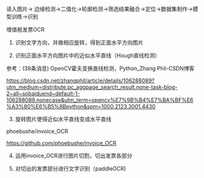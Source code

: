 读入图片-> 边缘检测->二值化->轮廓检测->筛选结果融合->定位->数据集制作->模型训练->识别


增值税发票OCR

1. 识别文字方向，并做相应旋转，得到正面水平方向图片

2. 识别正面水平方向图片中的近似水平直线（Hough直线检测）

参考：(38条消息) OpenCV霍夫变换直线检测，Python_Zhang Phil-CSDN博客

https://blog.csdn.net/zhangphil/article/details/106288089?utm_medium=distribute.pc_aggpage_search_result.none-task-blog-2~all~sobaiduend~default-1-106288089.nonecase&utm_term=opencv%E7%9B%B4%E7%BA%BF%E6%A3%80%E6%B5%8Bpython&spm=1000.2123.3001.4430

3. 旋转图片使得近似水平直线变成水平直线

phoebushe/invoice_OCR

https://github.com/phoebushe/invoice_OCR

4. 运用invoice_OCR进行图片切割，切出发票各部分


5. 对切出的发票部分进行文字识别（paddleOCR)

